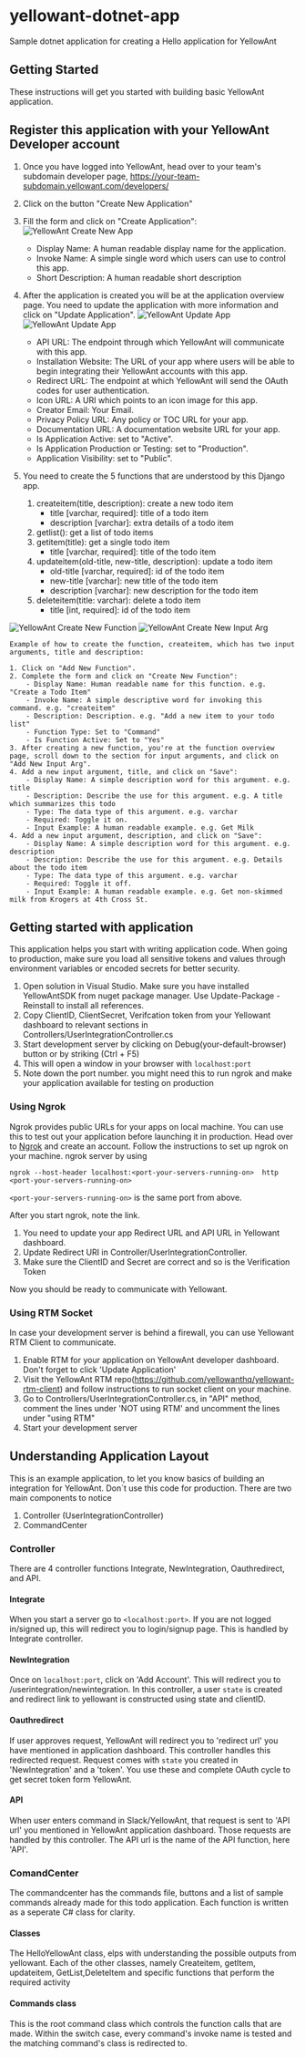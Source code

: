 # yellowant-dotnet-app

Sample dotnet application for creating a Hello application for YellowAnt

## Getting Started

These instructions will get you started with building basic YellowAnt application.

## Register this application with your YellowAnt Developer account

1. Once you have logged into YellowAnt, head over to your team's subdomain developer page, <https://your-team-subdomain.yellowant.com/developers/>

2. Click on the button "Create New Application"

3. Fill the form and click on "Create Application":
![YellowAnt Create New App](https://github.com/yellowanthq/yellowant-sample-django-app/blob/master/docs/yellowant-create-new-app.jpg "YellowAnt Create New App")
    - Display Name: A human readable display name for the application.
    - Invoke Name: A simple single word which users can use to control this app.
    - Short Description: A human readable short description

4. After the application is created you will be at the application overview page. You need to update the application with more information and click on "Update Application".
![YellowAnt Update App](https://github.com/yellowanthq/yellowant-sample-django-app/blob/master/docs/yellowant-app-overview-1.jpg "YellowAnt Update App")
![YellowAnt Update App](https://github.com/yellowanthq/yellowant-sample-django-app/blob/master/docs/yellowant-app-overview-2.jpg "YellowAnt Update App")
    - API URL: The endpoint through which YellowAnt will communicate with this app.
    - Installation Website: The URL of your app where users will be able to begin integrating their YellowAnt accounts with this app.
    - Redirect URL: The endpoint at which YellowAnt will send the OAuth codes for user authentication.
    - Icon URL: A URI which points to an icon image for this app.
    - Creator Email: Your Email.
    - Privacy Policy URL: Any policy or TOC URL for your app.
    - Documentation URL: A documentation website URL for your app.
    - Is Application Active: set to "Active".
    - Is Application Production or Testing: set to "Production".
    - Application Visibility: set to "Public".

5. You need to create the 5 functions that are understood by this Django app.
    1. createitem(title, description): create a new todo item
        - title [varchar, required]: title of a todo item
        - description [varchar]: extra details of a todo item
    2. getlist(): get a list of todo items
    3. getitem(title): get a single todo item
        - title [varchar, required]: title of the todo item
    4. updateitem(old-title, new-title, description): update a todo item
        - old-title [varchar, required]: id of the todo item
        - new-title [varchar]: new title of the todo item
        - description [varchar]: new description for the todo item
    5. deleteitem(title: varchar): delete a todo item
        - title [int, required]: id of the todo item

![YellowAnt Create New Function](https://github.com/yellowanthq/yellowant-sample-django-app/blob/master/docs/yellowant-create-new-function.jpg "YellowAnt Create New Function")
![YellowAnt Create New Input Arg](https://github.com/yellowanthq/yellowant-sample-django-app/blob/master/docs/yellowant-create-new-arg.jpg "YellowAnt Create New Input Arg")
```
Example of how to create the function, createitem, which has two input arguments, title and description:

1. Click on "Add New Function".
2. Complete the form and click on "Create New Function":
    - Display Name: Human readable name for this function. e.g. "Create a Todo Item"
    - Invoke Name: A simple descriptive word for invoking this command. e.g. "createitem"
    - Description: Description. e.g. "Add a new item to your todo list"
    - Function Type: Set to "Command"
    - Is Function Active: Set to "Yes"
3. After creating a new function, you're at the function overview page, scroll down to the section for input arguments, and click on "Add New Input Arg".
4. Add a new input argument, title, and click on "Save":
    - Display Name: A simple description word for this argument. e.g. title
    - Description: Describe the use for this argument. e.g. A title which summarizes this todo
    - Type: The data type of this argument. e.g. varchar
    - Required: Toggle it on.
    - Input Example: A human readable example. e.g. Get Milk
4. Add a new input argument, description, and click on "Save":
    - Display Name: A simple description word for this argument. e.g. description
    - Description: Describe the use for this argument. e.g. Details about the todo item
    - Type: The data type of this argument. e.g. varchar
    - Required: Toggle it off.
    - Input Example: A human readable example. e.g. Get non-skimmed milk from Krogers at 4th Cross St.
```

## Getting started with application
This application helps you start with writing application code. When going to production, make sure you load all sensitive 
tokens and values through environment variables or encoded secrets for better security.

1. Open solution in Visual Studio. Make sure you have installed YellowAntSDK from nuget package manager. Use Update-Package -Reinstall to install all references.
2. Copy ClientID, ClientSecret, Verifcation token from your Yellowant dashboard to relevant sections in 
Controllers/UserIntegrationController.cs 
3. Start development server by clicking on Debug(your-default-browser) button or by striking (Ctrl + F5)
4. This will open a window in your browser with ```localhost:port```
5. Note down the port number. you might need this to run ngrok and make your application available for testing on 
production

### Using Ngrok
Ngrok provides public URLs for your apps on local machine. You can use this to test out your application before launching 
it in production. Head over to [Ngrok](https://ngrok.com/) and create an account. Follow the instructions to set up ngrok 
on your machine. ngrok server by using 

```ngrok --host-header localhost:<port-your-servers-running-on>  http <port-your-servers-running-on>```

```<port-your-servers-running-on>``` is the same port from above.

After you start ngrok, note the link. 
1. You need to update your app Redirect URL and API URL in Yellowant dashboard. 
2. Update Redirect URI in Controller/UserIntegrationController. 
3. Make sure the ClientID and Secret are correct and so is the Verification Token
 
Now you should be ready to communicate with Yellowant.

### Using RTM Socket 
In case your development server is behind a firewall, you can use Yellowant RTM Client to communicate.
1. Enable RTM for your application on YellowAnt developer dashboard. Don't forget to click 'Update Application'
2. Visit the YellowAnt RTM repo(https://github.com/yellowanthq/yellowant-rtm-client) and follow instructions to run socket client on your machine.  
3. Go to Controllers/UserIntegrationController.cs, in "API" method, comment the lines under 'NOT using RTM' and uncomment
the lines under "using RTM"
4. Start your development server

## Understanding Application Layout
This is an example application, to let you know basics of building an integration for YellowAnt. Don`t use this code for production.
There are two main components to notice
1. Controller (UserIntegrationController)
2. CommandCenter
  
### Controller
There are 4 controller functions Integrate, NewIntegration, Oauthredirect, and API. 

#### Integrate
When you start a server go to ```<localhost:port>```. If you are not logged in/signed up, 
this will redirect you to login/signup page. This is handled by Integrate controller.

#### NewIntegration 
Once on ```localhost:port```, click on 'Add Account'. This will redirect you to /userintegration/newintegration. In this 
controller, a user `state` is created and redirect link to yellowant is constructed using state and clientID. 

#### Oauthredirect 
If user approves request, YellowAnt will redirect you to 'redirect url' you have mentioned in application dashboard. This controller
handles this redirected request. Request comes with `state` you created in 'NewIntegration' and a 'token'. You use these 
and complete OAuth cycle to get secret token form YellowAnt.

#### API 
When user enters command in Slack/YellowAnt, that request is sent to 'API url' you mentioned in YellowAnt application dashboard.
Those requests are handled by this controller. The API url is the name of the API function, here 'API'.

### ComandCenter
The commandcenter has the commands file, buttons and a list of sample commands already made for this todo application. Each function is written as a seperate C# class for clarity. 

#### Classes
The HelloYellowAnt class, elps with understanding the possible outputs from yellowant. Each of the other classes, namely Createitem, getItem, updateitem, GetList,DeleteItem and specific functions that perform the required activity

#### Commands class
This is the root command class which controls the function calls that are made. Within the switch case, every command's invoke name is tested and the matching command's class is redirected to.
